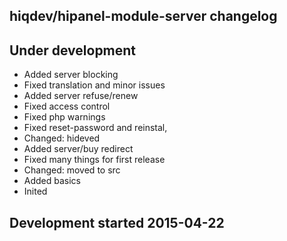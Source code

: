 hiqdev/hipanel-module-server changelog
--------------------------------------

## Under development

- Added server blocking
- Fixed translation and minor issues
- Added server refuse/renew
- Fixed access control
- Fixed php warnings
- Fixed reset-password and reinstal,
- Changed: hideved
- Added server/buy redirect
- Fixed many things for first release
- Changed: moved to src
- Added basics
- Inited

## Development started 2015-04-22

